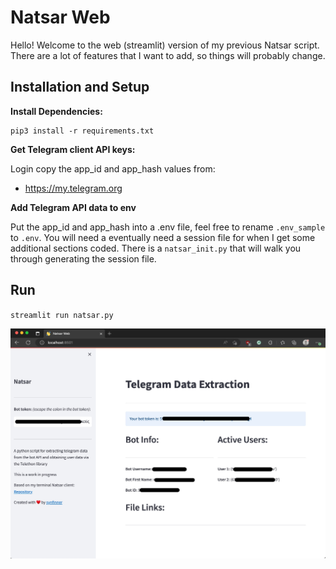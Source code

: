 # Natsar Web

Hello! Welcome to the web (streamlit) version of my previous Natsar script. There are a lot of features that I want to add, so things will probably change.

## Installation and Setup

**Install Dependencies:**

```
pip3 install -r requirements.txt
```

**Get Telegram client API keys:**

Login copy the app_id and app_hash values from:  

* https://my.telegram.org

**Add Telegram API data to env**

Put the app_id and app_hash into a .env file, feel free to rename `.env_sample` to `.env`. You will need a eventually need a session file for when I get some additional sections coded. There is a `natsar_init.py` that will walk you through generating the session file. 

## Run

`streamlit run natsar.py`

![](/images/image_2.jpg)